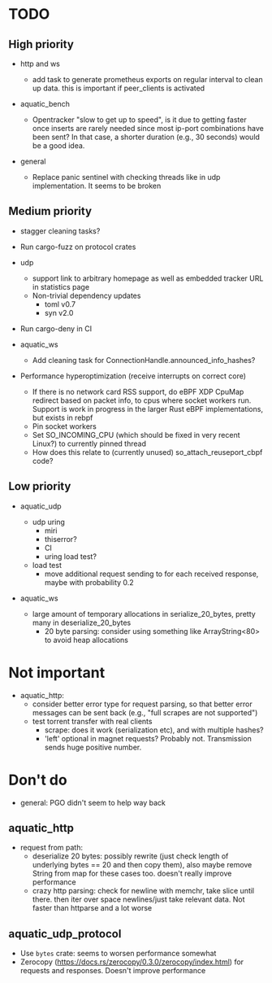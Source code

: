 # TODO

## High priority

* http and ws
  * add task to generate prometheus exports on regular interval to clean up
    data. this is important if peer_clients is activated

* aquatic_bench
  * Opentracker "slow to get up to speed", is it due to getting faster once
    inserts are rarely needed since most ip-port combinations have been sent?
    In that case, a shorter duration (e.g., 30 seconds) would be a good idea.

* general
  * Replace panic sentinel with checking threads like in udp implementation.
    It seems to be broken


## Medium priority

* stagger cleaning tasks?
* Run cargo-fuzz on protocol crates

* udp 
  * support link to arbitrary homepage as well as embedded tracker URL in statistics page
  * Non-trivial dependency updates
    * toml v0.7
    * syn v2.0

* Run cargo-deny in CI

* aquatic_ws
  * Add cleaning task for ConnectionHandle.announced_info_hashes?

* Performance hyperoptimization (receive interrupts on correct core)
  * If there is no network card RSS support, do eBPF XDP CpuMap redirect based on packet info, to
    cpus where socket workers run. Support is work in progress in the larger Rust eBPF
    implementations, but exists in rebpf
  * Pin socket workers
  * Set SO_INCOMING_CPU (which should be fixed in very recent Linux?) to currently pinned thread
  * How does this relate to (currently unused) so_attach_reuseport_cbpf code?

## Low priority

* aquatic_udp
  * udp uring
    * miri
    * thiserror?
    * CI
    * uring load test?
  * load test
      * move additional request sending to for each received response, maybe
        with probability 0.2

* aquatic_ws
  * large amount of temporary allocations in serialize_20_bytes, pretty many in deserialize_20_bytes
    * 20 byte parsing: consider using something like ArrayString<80> to avoid
      heap allocations

# Not important

* aquatic_http:
  * consider better error type for request parsing, so that better error
    messages can be sent back (e.g., "full scrapes are not supported")
  * test torrent transfer with real clients
    * scrape: does it work (serialization etc), and with multiple hashes?
    * 'left' optional in magnet requests? Probably not. Transmission sends huge
      positive number.

# Don't do

* general: PGO didn't seem to help way back

## aquatic_http
* request from path:
  * deserialize 20 bytes: possibly rewrite (just check length of underlying
    bytes == 20 and then copy them), also maybe remove String from map for
    these cases too. doesn't really improve performance
  * crazy http parsing: check for newline with memchr, take slice until
    there. then iter over space newlines/just take relevant data. Not faster
    than httparse and a lot worse

## aquatic_udp_protocol
* Use `bytes` crate: seems to worsen performance somewhat
* Zerocopy (https://docs.rs/zerocopy/0.3.0/zerocopy/index.html) for requests
  and responses. Doesn't improve performance
